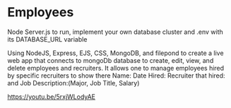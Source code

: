 # Employees
Node Server.js to run, implement your own database cluster and .env with its DATABASE_URL variable

Using NodeJS, Express, EJS, CSS, MongoDB, and filepond to create a live web app
that connects to mongoDb database to create, edit, view, and delete employees and recruiters.
It allows one to manage employees hired by specific recruiters to show there
Name: Date Hired: Recruiter that hired: and Job Description:(Major, Job Title, Salary) 


https://youtu.be/5rxjWLodyAE
